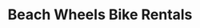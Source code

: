 ---
title: "Beach Wheels Bike Rentals"
url: /indian-beach/beach-wheels-bike-rentals/
shop: Fahrrad
---